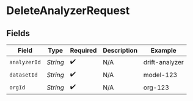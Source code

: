 # DeleteAnalyzerRequest


## Fields

| Field              | Type               | Required           | Description        | Example            |
| ------------------ | ------------------ | ------------------ | ------------------ | ------------------ |
| `analyzerId`       | *String*           | :heavy_check_mark: | N/A                | drift-analyzer     |
| `datasetId`        | *String*           | :heavy_check_mark: | N/A                | model-123          |
| `orgId`            | *String*           | :heavy_check_mark: | N/A                | org-123            |